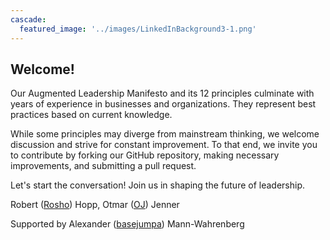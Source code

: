 ```yaml
---
cascade:
  featured_image: '../images/LinkedInBackground3-1.png'
---
```

## Welcome!

Our Augmented Leadership Manifesto and its 12 principles culminate with years of experience in businesses and organizations.
They represent best practices based on current knowledge.

While some principles may diverge from mainstream thinking, we welcome discussion and strive for constant improvement.
To that end, we invite you to contribute by forking our GitHub repository, making necessary improvements, and submitting a pull request.

Let's start the conversation! Join us in shaping the future of leadership.

Robert ([Rosho](https://www.linkedin.com/in/roberthopp/)) Hopp, Otmar ([OJ](https://de.linkedin.com/in/otmarjenner)) Jenner

Supported by Alexander ([basejumpa](https://www.linkedin.com/in/alexander-mann-wahrenberg-939843b7/)) Mann-Wahrenberg

